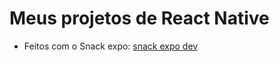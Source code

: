 # Meus projetos de React Native
- Feitos com o Snack expo: [snack expo dev](https://snack.expo.dev/)
